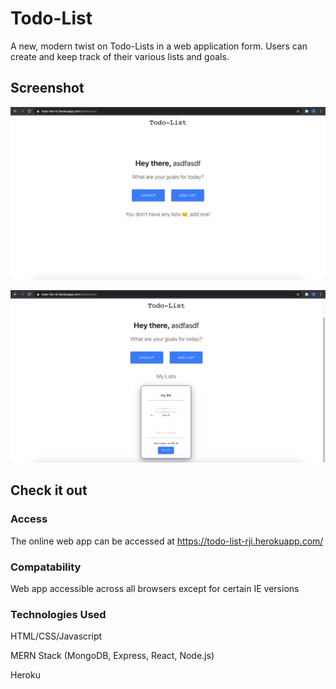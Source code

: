 # Todo-List
A new, modern twist on Todo-Lists in a web application form. Users can create and keep track of their various lists and goals.

## Screenshot
![Screenshot1](/img/img1.png?raw=true)

![Screenshot2](/img/img2.png?raw=true)

## Check it out

### Access
The online web app can be accessed at https://todo-list-rji.herokuapp.com/

### Compatability
Web app accessible across all browsers except for certain IE versions

### Technologies Used
HTML/CSS/Javascript

MERN Stack (MongoDB, Express, React, Node.js)

Heroku